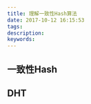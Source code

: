 ```yaml
---
title: 理解一致性Hash算法
date: 2017-10-12 16:15:53
tags:
description:
keywords:
---
```





## 一致性Hash




## DHT



